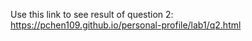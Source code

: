 Use this link to see result of question 2:
https://pchen109.github.io/personal-profile/lab1/q2.html
